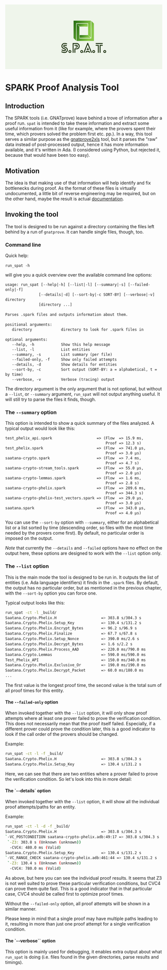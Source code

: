 ![](https://raw.githubusercontent.com/HeisenbugLtd/heisenbugltd.github.io/master/assets/img/spat/cover.png)

# SPARK Proof Analysis Tool

## Introduction

The SPARK tools (i.e. GNATprove) leave behind a trove of information after a
proof run. `spat` is intended to take these information and extract some useful
information from it (like for example, where the provers spent their time,
which provers solved the problem first etc. pp.).
In a way, this tool serves a similar purpose as the
[gnatprove2xls](https://github.com/damaki/gnatprove2xls)
tool, but it parses the "raw" data instead of post-processed output, hence it
has more information available, and it's written in Ada. (I considered using
Python, but rejected it, because that would have been too easy).

## Motivation

The idea is that making use of that information will help identify and fix
bottlenecks during proof. As the format of these files is virtually
undocumented, a little bit of reverse engineering may be required, but on the
other hand, maybe the result is actual
[documentation](https://github.com/HeisenbugLtd/spat/blob/master/doc/spark_file_format.md).

## Invoking the tool

The tool is designed to be run against a directory containing the files left
behind by a run of `gnatprove`. It can handle single files, though, too.

### Command line

Quick help:

`run_spat -h`

will give you a quick overview over the available command line options:

```
usage: run_spat [--help|-h] [--list|-l] [--summary|-s] [--failed-only|-f] 
               [--details|-d] [--sort-by|-c SORT-BY] [--verbose|-v] directory 
               [directory ...] 

Parses .spark files and outputs information about them.

positional arguments:
   directory             directory to look for .spark files in
   
optional arguments:
   --help, -h            Show this help message
   --list, -l            List entities
   --summary, -s         List summary (per file)
   --failed-only, -f     Show only failed attempts
   --details, -d         Show details for entities
   --sort-by, -c         Sort output (SORT-BY: a = alphabetical, t = by time)
   --verbose, -v         Verbose (tracing) output
```

The directory argument is the only argument that is not optional, but without a
`--list`, or `--summary` argument, `run_spat` will not output anything useful.
It will still try to parse the files it finds, though.

### The `--summary` option

This option is intended to show a quick summary of the files analyzed. A
typical output would look like this:

```
test_phelix_api.spark                    => (Flow  => 15.9 ms,
                                             Proof => 12.3 s)
test_phelix.spark                        => (Flow  => 741.0 µs,
                                             Proof => 3.0 µs)
saatana-crypto.spark                     => (Flow  => 7.4 ms,
                                             Proof => 4.7 s)
saatana-crypto-stream_tools.spark        => (Flow  => 55.0 µs,
                                             Proof => 2.0 µs)
saatana-crypto-lemmas.spark              => (Flow  => 1.6 ms,
                                             Proof => 2.8 s)
saatana-crypto-phelix.spark              => (Flow  => 209.6 ms,
                                             Proof => 344.3 s)
saatana-crypto-phelix-test_vectors.spark => (Flow  => 29.0 µs,
                                             Proof => 3.0 µs)
saatana.spark                            => (Flow  => 343.0 µs,
                                             Proof => 4.0 µs)
```

You can use the `--sort-by` option with `--summary`, either for an alphabetical
list or a list sorted by time (descending order, so files with the most time
needed by the provers come first). By default, no particular order is imposed
on the output.

*Note* that currently the `--details` and `--failed` options have no effect on
the output here, these options are designed to work with the `--list` option
only.

### The ``--list`` option

This is the main mode the tool is designed to be run in. It outputs the list of
entities (i.e. Ada language identifiers) it finds in the `.spark` files. By
default, the output has no particular order, but as mentioned in the previous
chapter, with the `--sort-by` option you can force one.

Typical output looks like this:

```sh
run_spat -ct -l _build/
Saatana.Crypto.Phelix.H                    => 303.8 s/304.3 s
Saatana.Crypto.Phelix.Setup_Key            => 130.4 s/131.2 s
Saatana.Crypto.Phelix.Encrypt_Bytes        => 96.2 s/96.9 s
Saatana.Crypto.Phelix.Finalize             => 67.7 s/67.8 s
Saatana.Crypto.Phelix.Setup_Nonce          => 390.0 ms/2.6 s
Saatana.Crypto.Phelix.Decrypt_Bytes        => 1.6 s/2.2 s
Saatana.Crypto.Phelix.Process_AAD          => 220.0 ms/790.0 ms
Saatana.Crypto.Lemmas                      => 590.0 ms/590.0 ms
Test_Phelix_API                            => 150.0 ms/340.0 ms
Saatana.Crypto.Phelix.Exclusive_Or         => 190.0 ms/190.0 ms
Saatana.Crypto.Phelix.Decrypt_Packet       => 60.0 ms/180.0 ms
...
```

The first value is the longest proof time, the second value is the total sum of
all proof times for this entity.

#### The `--failed-only` option

When invoked together with the `--list` option, it will only show proof
attempts where at least one prover failed to prove the verification condition.
This does not necessarily mean that the proof itself failed. Especially, if a
different prover could prove the condition later, this is a good indicator to
look if the call order of the provers should be changed.

Example:

```sh
run_spat -ct -l -f _build/
Saatana.Crypto.Phelix.H                    => 303.8 s/304.3 s
Saatana.Crypto.Phelix.Setup_Key            => 130.4 s/131.2 s
```

Here, we can see that there are two entities where a prover failed to prove the
verification condition. So let's look into this in more detail:

#### The `--details´ option

When invoked together with the `--list` option, it will show all the individual
proof attempts/paths for an entity.

Example:

```sh
run_spat -ct -l -d -f _build/
Saatana.Crypto.Phelix.H                    => 303.8 s/304.3 s
`-VC_POSTCONDITION saatana-crypto-phelix.adb:49:17 => 303.8 s/304.3 s
 `-Z3: 303.8 s (Unknown (unknown))
  -CVC4: 480.0 ms (Valid)
Saatana.Crypto.Phelix.Setup_Key            => 130.4 s/131.2 s
`-VC_RANGE_CHECK saatana-crypto-phelix.adb:461:44 => 130.4 s/131.2 s
 `-Z3: 130.4 s (Unknown (unknown))
  -CVC4: 780.0 ms (Valid)
```

As above, but here you can see the individual proof results. It seems that Z3
is not well suited to prove these particular verification conditions, but CVC4
can prove them quite fast. This is a good indicator that in that particular
case, CVC4 should be called first to optimize proof times.

Without the `--failed-only` option, all proof attempts will be shown in a similar
manner.

Please keep in mind that a single proof may have multiple paths leading to it,
resulting in more than just one proof attempt for a single verification
condition.

#### The `--verbose`` option

This option is mainly used for debugging, it enables extra output about what
`run_spat` is doing (i.e. files found in the given directories, parse results
and timings).
